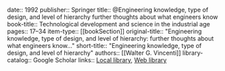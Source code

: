 date:: 1992
publisher:: Springer
title:: @Engineering knowledge, type of design, and level of hierarchy further thoughts about what engineers know
book-title:: Technological development and science in the industrial age
pages:: 17–34
item-type:: [[bookSection]]
original-title:: "Engineering knowledge, type of design, and level of hierarchy: further thoughts about what engineers know…"
short-title:: "Engineering knowledge, type of design, and level of hierarchy"
authors:: [[Walter G. Vincenti]]
library-catalog:: Google Scholar
links:: [Local library](zotero://select/library/items/4MJGZG3A), [Web library](https://www.zotero.org/users/6520516/items/4MJGZG3A)
